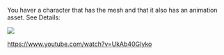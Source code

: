
You haver a character that has the mesh and that it also has an animation asset. See Details:

![](https://i.imgur.com/Jn5VOBJ.png)

https://www.youtube.com/watch?v=UkAb40GIyko